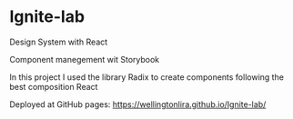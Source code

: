 # Ignite-lab
Design System with React

Component manegement wit Storybook

In this project I used the library Radix to create components following the best composition React

Deployed at GitHub pages:
https://wellingtonlira.github.io/Ignite-lab/
